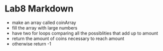 # Lab8 Markdown
- make an array called coinArray
- fill the array with large numbers
- have two for loops comparing all the possiblities that add up to amount
- return the amount of coins necessary to reach amount
- otherwise return -1
